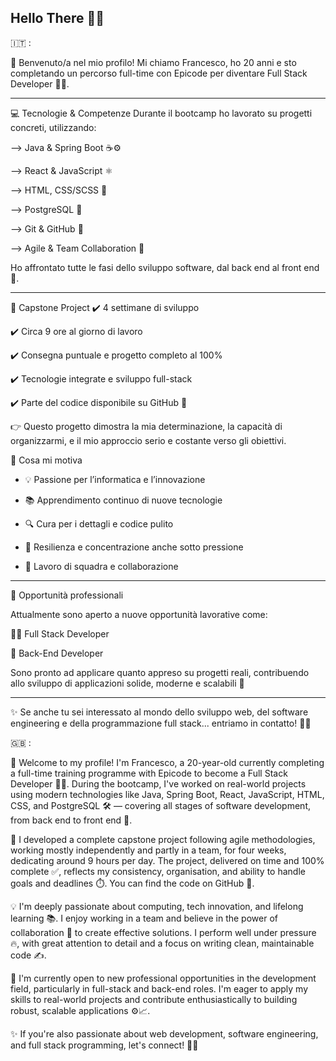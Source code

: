## Hello There 👋🏻

🇮🇹 : 

👋 Benvenuto/a nel mio profilo!
Mi chiamo Francesco, ho 20 anni e sto completando un percorso full-time con Epicode per diventare Full Stack Developer 👨‍💻.

---

💻 Tecnologie & Competenze
Durante il bootcamp ho lavorato su progetti concreti, utilizzando:

--> Java & Spring Boot ☕⚙️

--> React & JavaScript ⚛️

--> HTML, CSS/SCSS 🧩

--> PostgreSQL 🐘

--> Git & GitHub 📂

--> Agile & Team Collaboration 🤝

Ho affrontato tutte le fasi dello sviluppo software, dal back end al front end 🔁.

---

🚀 Capstone Project
✔️ 4 settimane di sviluppo

✔️ Circa 9 ore al giorno di lavoro

✔️ Consegna puntuale e progetto completo al 100%

✔️ Tecnologie integrate e sviluppo full-stack

✔️ Parte del codice disponibile su GitHub 🔗

👉 Questo progetto dimostra la mia determinazione, la capacità di organizzarmi, e il mio approccio serio e costante verso gli obiettivi.

🎯 Cosa mi motiva

- 💡 Passione per l’informatica e l’innovazione

- 📚 Apprendimento continuo di nuove tecnologie

- 🔍 Cura per i dettagli e codice pulito

- 🧠 Resilienza e concentrazione anche sotto pressione

- 🤝 Lavoro di squadra e collaborazione

---

🚪 Opportunità professionali

Attualmente sono aperto a nuove opportunità lavorative come:

👨‍💻 Full Stack Developer

🔧 Back-End Developer

Sono pronto ad applicare quanto appreso su progetti reali, contribuendo allo sviluppo di applicazioni solide, moderne e scalabili 🚀

---

✨ Se anche tu sei interessato al mondo dello sviluppo web, del software engineering e della programmazione full stack... entriamo in contatto! 💬💼



🇬🇧 :

👋 Welcome to my profile!
I'm Francesco, a 20-year-old currently completing a full-time training programme with Epicode to become a Full Stack Developer 👨‍💻. During the bootcamp, I've worked on real-world projects using modern technologies like Java, Spring Boot, React, JavaScript, HTML, CSS, and PostgreSQL 🛠️ — covering all stages of software development, from back end to front end 🔄.

🚀 I developed a complete capstone project following agile methodologies, working mostly independently and partly in a team, for four weeks, dedicating around 9 hours per day. The project, delivered on time and 100% complete ✅, reflects my consistency, organisation, and ability to handle goals and deadlines ⏱️. You can find the code on GitHub 📂.

💡 I'm deeply passionate about computing, tech innovation, and lifelong learning 📚. I enjoy working in a team and believe in the power of collaboration 🤝 to create effective solutions.
I perform well under pressure 🔥, with great attention to detail and a focus on writing clean, maintainable code ✍️.

🎯 I'm currently open to new professional opportunities in the development field, particularly in full-stack and back-end roles.
I'm eager to apply my skills to real-world projects and contribute enthusiastically to building robust, scalable applications ⚙️📈.

✨ If you're also passionate about web development, software engineering, and full stack programming, let's connect! 💬💼




<!--
**Francesco-Napolitano/Francesco-Napolitano** is a ✨ _special_ ✨ repository because its `README.md` (this file) appears on your GitHub profile.

Here are some ideas to get you started:

- 🔭 I’m currently working on ...
- 🌱 I’m currently learning ...
- 👯 I’m looking to collaborate on ...
- 🤔 I’m looking for help with ...
- 💬 Ask me about ...
- 📫 How to reach me: ...
- 😄 Pronouns: ...
- ⚡ Fun fact: ...
-->
